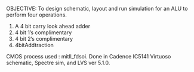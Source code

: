 OBJECTIVE: To design schematic, layout and run simulation for an ALU to perform four
operations.
1) A 4 bit carry look ahead adder
2) 4 bit 1’s complimentary
3) 4 bit 2’s complimentary
4) 4bitAddtraction

CMOS process used :  mitll_fdsoi. Done in Cadence IC5141 Virtuoso schematic, Spectre sim, and LVS ver 5.1.0.
